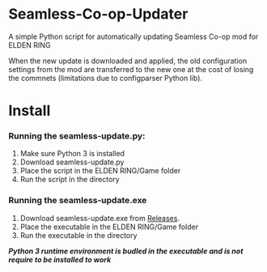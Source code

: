 # Seamless-Co-op-Updater
A simple Python script for automatically updating Seamless Co-op mod for ELDEN RING

When the new update is downloaded and applied, the old configuration settings from the mod are transferred to the new one at the cost of losing the commnets (limitations due to configparser Python lib).

# Install

### Running the seamless-update.py:

1. Make sure Python 3 is installed
2. Download seamless-update.py
3. Place the script in the ELDEN RING/Game folder
4. Run the script in the directory

### Running the seamless-update.exe

1. Download seamless-update.exe from [Releases](https://github.com/Ori-Jakob/Seamless-Co-op-Updater/releases/tag/v0.1).
2. Place the executable in the ELDEN RING/Game folder
3. Run the executable in the directory

**_Python 3 runtime environment is budled in the executable and is not require to be installed to work_**